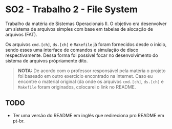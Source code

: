 # SO2 - Trabalho 2 - File System

Trabalho da matéria de Sistemas Operacionais II. O objetivo era desenvolver
um sistema de arquivos simples com base em tabelas de alocação de arquivos
(FAT).

Os arquivos `cmd.[ch]`, `ds.[ch]` e `Makefile` já foram fornecidos desde
o início, sendo esses uma interface de comandos e simulação de disco
respectivamente. Dessa forma foi possível focar no desenvolvimento do 
sistema de arquivos própriamente dito. 

> **NOTA:** De acordo com o professor responsável pela matéria o projeto
> foi baseado em outro exercício encontrado na internet. Caso eu encontre
> o material original (da onde os arquivos `cmd.[ch]`, `ds.[ch]` e `Makefile` 
> foram originados, colocarei o link no README. 

## TODO
- Ter uma versão do README em inglês que redireciona pro README em pt-br.
